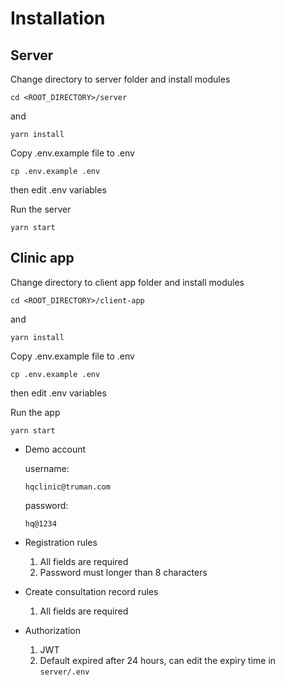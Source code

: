 # Installation

## Server

Change directory to server folder and install modules

``` cd <ROOT_DIRECTORY>/server ```

and

``` yarn install ```

Copy .env.example file to .env

``` cp .env.example .env ```

then edit .env variables

Run the server

``` yarn start ```

## Clinic app

Change directory to client app folder and install modules

``` cd <ROOT_DIRECTORY>/client-app ```

and

``` yarn install ```

Copy .env.example file to .env

``` cp .env.example .env ```

then edit .env variables

Run the app

``` yarn start ```

- Demo account

  username: 
  
  ``` hqclinic@truman.com ```
  
  password: 
  
  ``` hq@1234 ```  

- Registration rules

  1. All fields are required
  2. Password must longer than 8 characters  

- Create consultation record rules

  1. All fields are required
  
- Authorization 
  1. JWT 
  2. Default expired after 24 hours, can edit the expiry time in ``` server/.env ```

